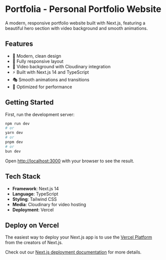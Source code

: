 # Portfolia - Personal Portfolio Website

A modern, responsive portfolio website built with Next.js, featuring a beautiful hero section with video background and smooth animations.

## Features

- 🎨 Modern, clean design
- 📱 Fully responsive layout
- 🎥 Video background with Cloudinary integration
- ⚡ Built with Next.js 14 and TypeScript
- 🎭 Smooth animations and transitions
- 🚀 Optimized for performance

## Getting Started

First, run the development server:

```bash
npm run dev
# or
yarn dev
# or
pnpm dev
# or
bun dev
```

Open [http://localhost:3000](http://localhost:3000) with your browser to see the result.

## Tech Stack

- **Framework**: Next.js 14
- **Language**: TypeScript
- **Styling**: Tailwind CSS
- **Media**: Cloudinary for video hosting
- **Deployment**: Vercel

## Deploy on Vercel

The easiest way to deploy your Next.js app is to use the [Vercel Platform](https://vercel.com/new?utm_medium=default-template&filter=next.js&utm_source=create-next-app&utm_campaign=create-next-app-readme) from the creators of Next.js.

Check out our [Next.js deployment documentation](https://nextjs.org/docs/app/building-your-application/deploying) for more details.
